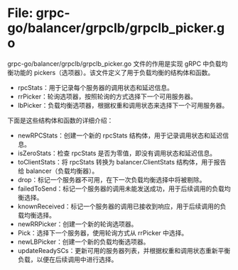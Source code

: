 # File: grpc-go/balancer/grpclb/grpclb_picker.go

grpc-go/balancer/grpclb/grpclb_picker.go 文件的作用是实现 gRPC 中负载均衡功能的 pickers（选项器）。该文件定义了用于负载均衡的结构体和函数。

- rpcStats：用于记录每个服务器的调用状态和延迟信息。
- rrPicker：轮询选项器，按照轮询的方式选择下一个可用服务器。
- lbPicker：负载均衡选项器，根据权重和调用状态来选择下一个可用服务器。

下面是这些结构体和函数的详细介绍：

- newRPCStats：创建一个新的 rpcStats 结构体，用于记录调用状态和延迟信息。
- isZeroStats：检查 rpcStats 是否为零值，即没有调用状态和延迟信息。
- toClientStats：将 rpcStats 转换为 balancer.ClientStats 结构体，用于报告给 balancer（负载均衡器）。
- drop：标记一个服务器不可用，在下一次负载均衡选择中将被剔除。
- failedToSend：标记一个服务器的调用未能发送成功，用于后续调用的负载均衡选择。
- knownReceived：标记一个服务器的调用已接收到响应，用于后续调用的负载均衡选择。
- newRRPicker：创建一个新的轮询选项器。
- Pick：选择下一个服务器，使用轮询方式从 rrPicker 中选择。
- newLBPicker：创建一个新的负载均衡选项器。
- updateReadySCs：更新可用的服务器列表，并根据权重和调用状态重新平衡负载，以便在后续调用中进行选择。

